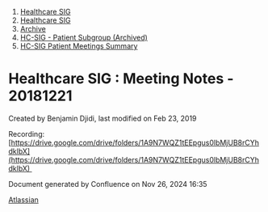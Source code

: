 1. [Healthcare SIG](index.html)
2. [Healthcare SIG](Healthcare-SIG_20545573.html)
3. [Archive](Archive_20562091.html)
4. [HC-SIG - Patient Subgroup (Archived)](20545765.html)
5. [HC-SIG Patient Meetings Summary](HC-SIG-Patient-Meetings-Summary_20562198.html)

# Healthcare SIG : Meeting Notes - 20181221

Created by Benjamin Djidi, last modified on Feb 23, 2019

Recording: [https://drive.google.com/drive/folders/1A9N7WQZ1tEEpgus0lbMjUB8rCYhdklbX](https://drive.google.com/drive/folders/1A9N7WQZ1tEEpgus0lbMjUB8rCYhdklbX) 

Document generated by Confluence on Nov 26, 2024 16:35

[Atlassian](http://www.atlassian.com/)
